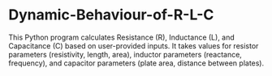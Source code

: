 # Dynamic-Behaviour-of-R-L-C
This Python program calculates Resistance (R), Inductance (L), and Capacitance (C) based on user-provided inputs. It takes values for resistor parameters (resistivity, length, area), inductor parameters (reactance, frequency), and capacitor parameters (plate area, distance between plates).
